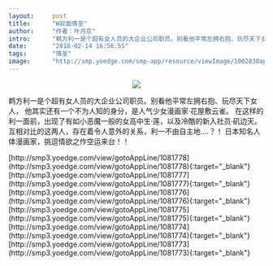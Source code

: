```yaml
---
layout:     post
title:      "W双面情圣"
author:     "作者：叶月京"
intro:      "鹈方利一是个超有女人员的大企业公司职员。别看他平常左拥右抱、玩尽天下女人， 他其实还有一个不为人知的身分，是人气少女漫画家·花屋敷云雀。 在这样的利一面前，出现了有如小恶魔一般的女高中生·莲，以及冷酷的新入社员·矶边天。 互相对比的这两人，存在着令人意外的关系，利一不由自主地....？！ 日本知名人体漫画家，挑逗情欲之作空运来台！！"
date:       "2018-02-14 16:56:55"
tags:       "情圣"
image:      "http://smp.yoedge.com/smp-app/resource/viewImage/1002838appline.png"
---
```

<div style="text-align: center">
<p><img src="http://smp.yoedge.com/smp-app/resource/viewImage/1002838appline.png"/></p>
</div>
<p class="post-meta">
<span>鹈方利一是个超有女人员的大企业公司职员。别看他平常左拥右抱、玩尽天下女人， 他其实还有一个不为人知的身分，是人气少女漫画家·花屋敷云雀。 在这样的利一面前，出现了有如小恶魔一般的女高中生·莲，以及冷酷的新入社员·矶边天。 互相对比的这两人，存在着令人意外的关系，利一不由自主地....？！ 日本知名人体漫画家，挑逗情欲之作空运来台！！</span>
</p>
[http://smp3.yoedge.com/view/gotoAppLine/1081778](http://smp3.yoedge.com/view/gotoAppLine/1081778){:target="_blank"}
[http://smp3.yoedge.com/view/gotoAppLine/1081777](http://smp3.yoedge.com/view/gotoAppLine/1081777){:target="_blank"}
[http://smp3.yoedge.com/view/gotoAppLine/1081776](http://smp3.yoedge.com/view/gotoAppLine/1081776){:target="_blank"}
[http://smp3.yoedge.com/view/gotoAppLine/1081775](http://smp3.yoedge.com/view/gotoAppLine/1081775){:target="_blank"}
[http://smp3.yoedge.com/view/gotoAppLine/1081774](http://smp3.yoedge.com/view/gotoAppLine/1081774){:target="_blank"}
[http://smp3.yoedge.com/view/gotoAppLine/1081773](http://smp3.yoedge.com/view/gotoAppLine/1081773){:target="_blank"}


